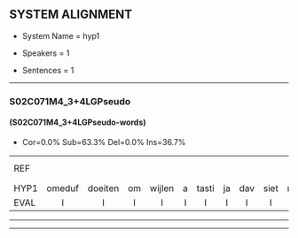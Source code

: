 
## SYSTEM ALIGNMENT

- System Name = hyp1

- Speakers = 1

- Sentences = 1

---

### S02C071M4_3+4LGPseudo

#### (S02C071M4_3+4LGPseudo-words)

- Cor=0.0%	Sub=63.3%	Del=0.0%	Ins=36.7%

|  |  |  |  |  |  |  |  |  |  |  |  |  |  |  |  |  |  |  |  |  |  |  |  |  |  |  |  |  |  |  |  |  |  |  |  |  |  |  |  |  |  |  |  |  |  |  |  |  |  |  |  |  |  |  |  |  |  |  |  |  |  |  |  |  |  |  |  |  |  |  |  |  |  |  |  |  |  |  |  |
|:--- |:---:|:---:|:---:|:---:|:---:|:---:|:---:|:---:|:---:|:---:|:---:|:---:|:---:|:---:|:---:|:---:|:---:|:---:|:---:|:---:|:---:|:---:|:---:|:---:|:---:|:---:|:---:|:---:|:---:|:---:|:---:|:---:|:---:|:---:|:---:|:---:|:---:|:---:|:---:|:---:|:---:|:---:|:---:|:---:|:---:|:---:|:---:|:---:|:---:|:---:|:---:|:---:|:---:|:---:|:---:|:---:|:---:|:---:|:---:|:---:|:---:|:---:|:---:|:---:|:---:|:---:|:---:|:---:|:---:|:---:|:---:|:---:|:---:|:---:|:---:|:---:|:---:|:---:|:---:|
| REF |  |  |  |  |  |  |  |  |  |  |  |  |  |  |  |  |  |  |  |  |  |  |  |  |  |  |  |  |  | ometuif | toejietsen | oonwijlen | * | jattesiet | nurudien | * | stoenydaas | * | deuveltek | juitonie | * | gevijdel | sidowaan | spekkeraai | wachteniek | verpierik | nappegreeuw | mantaroen | schielendaspen | crobeklunker | kabbestepen | verwarig*(verwarring) | * | * | ooiebiekje | fandelig | jalekrewen | * | smoralij | zeekvlachine | kanaroe | toineetlijgen | * | meitsegrok | kantelogsten | ondermind | choporatie | * | zennebral | ijraspangen | blottenduuf | girdofhaalder | tobbermoeit | poentalschouden | havedil | * | verbrakkertje | gerauwejaak | hapeneren |
| HYP1 | omeduf | doeiten | om | wijlen | a | tasti | ja | dav | siet | merendin | tuiba | das | de | velkt | tek | yuvdovniv | getv | gevvedov | stiv | dov | anv | spekraiv | ohteniequv | ferpirik | napergel | manteron | sschilensaen | robennuker | kaben | seden | verwarring | o | v | o | je | bikiv | biki | van | delin | al | gram | sch | smoraae | zeqflan | china | an | maro | toh | in | heetlijgen | meitterg | rok | contel | sten | condermint | chorati | senen | bera | bral | ijs | uh | ral | pangen | lotender | ger | dof | halder | tobber | mut | guntalschuw | ben | havel | en | del | vh | uh | vembrakugtje | geaak | haenern |
| EVAL | I | I | I | I | I | I | I | I | I | I | I | I | I | I | I | I | I | I | I | I | I | I | I | I | I | I | I | I | I | S | S | S | S | S | S | S | S | S | S | S | S | S | S | S | S | S | S | S | S | S | S | S | S | S | S | S | S | S | S | S | S | S | S | S | S | S | S | S | S | S | S | S | S | S | S | S | S | S | S |
---

---
